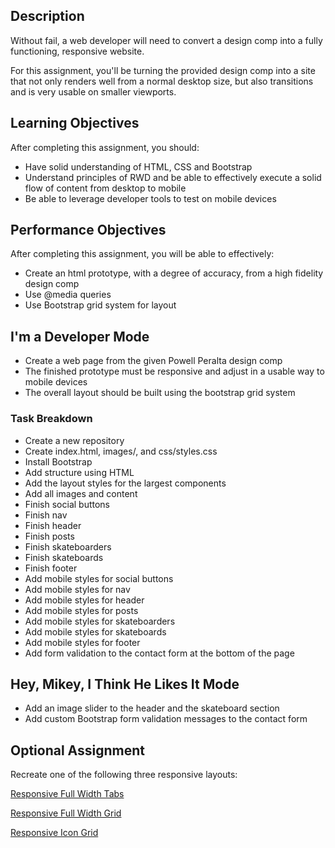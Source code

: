 ## Description

Without fail, a web developer will need to convert a design comp into a fully functioning, responsive website.

For this assignment, you'll be turning the provided design comp into a site that not only renders well from a normal desktop size, but also transitions and is very usable on smaller viewports.

## Learning Objectives

After completing this assignment, you should:

* Have solid understanding of HTML, CSS and Bootstrap
* Understand principles of RWD and be able to effectively execute a solid flow of content from desktop to mobile
* Be able to leverage developer tools to test on mobile devices

## Performance Objectives

After completing this assignment, you will be able to effectively:

* Create an html prototype, with a degree of accuracy, from a high fidelity design comp
* Use @media queries
* Use Bootstrap grid system for layout

## I'm a Developer Mode

* Create a web page from the given Powell Peralta design comp
* The finished prototype must be responsive and adjust in a usable way to mobile devices
* The overall layout should be built using the bootstrap grid system

### Task Breakdown

* Create a new repository
* Create index.html, images/, and css/styles.css
* Install Bootstrap
* Add structure using HTML
* Add the layout styles for the largest components
* Add all images and content
* Finish social buttons
* Finish nav
* Finish header
* Finish posts
* Finish skateboarders
* Finish skateboards
* Finish footer
* Add mobile styles for social buttons
* Add mobile styles for nav
* Add mobile styles for header
* Add mobile styles for posts
* Add mobile styles for skateboarders
* Add mobile styles for skateboards
* Add mobile styles for footer
* Add form validation to the contact form at the bottom of the page

## Hey, Mikey, I Think He Likes It Mode

* Add an image slider to the header and the skateboard section
* Add custom Bootstrap form validation messages to the contact form

## Optional Assignment

Recreate one of the following three responsive layouts:

[Responsive Full Width Tabs](https://tympanus.net/Blueprints/FullWidthTabs/)

[Responsive Full Width Grid](https://tympanus.net/Blueprints/ResponsiveFullWidthGrid/)

[Responsive Icon Grid](https://tympanus.net/Blueprints/ResponsiveIconGrid/)
